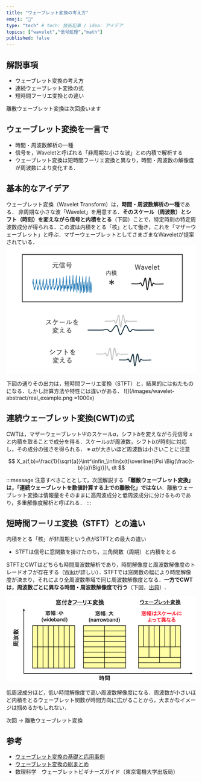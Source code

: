 ```yaml
---
title: "ウェーブレット変換の考え方"
emoji: "🌊"
type: "tech" # tech: 技術記事 / idea: アイデア
topics: ["wavelet","信号処理","math"]
published: false
---
```



## 解説事項
- ウェーブレット変換の考え方
- 連続ウェーブレット変換の式
- 短時間フーリエ変換との違い

離散ウェーブレット変換は次回扱います


## ウェーブレット変換を一言で
- 時間・周波数解析の一種
- 信号を，Waveletと呼ばれる「非周期な小さな波」との内積で解析する
- ウェーブレット変換は短時間フーリエ変換と異なり，時間・周波数の解像度が周波数により変化する．

## 基本的なアイデア
ウェーブレット変換（Wavelet Transform）は，**時間・周波数解析の一種**である．
非周期な小さな波「Wavelet」を用意する．**そのスケール（周波数）とシフト（時刻）を変えながら信号と内積をとる**（下図）ことで，特定時刻の特定周波数成分が得られる．この波は内積をとる「核」として働き，これを「マザーウェーブレット」と呼ぶ．マザーウェーブレットとしてさまざまなWaveletが提案されている．
![](/images/wavelet-abstract/idea.png)

下図の通りその出力は，短時間フーリエ変換（STFT）と，結果的には似たものになる．しかし計算方法や特性には違いがある．
![](/images/wavelet-abstract/real_example.png =1000x)


## 連続ウェーブレット変換(CWT)の式

CWTは，マザーウェーブレット$\Psi$のスケール$a$，シフト$b$を変えながら元信号 $x$と内積を取ることで成分を得る．スケール$a$が周波数，シフト$b$が時刻に対応し，その成分の強さを得られる．
※ $a$が大きいほど周波数は小さいことに注意
    
$$
X_a(f,b)=\frac{1}{\sqrt{a}}\int^\infin_\infin{x(t)\overline{\Psi \Big(\frac{t-b}{a}\Big)}}\, dt
$$

:::message
注意すべきこととして，次回解説する **「離散ウェーブレット変換」は，「連続ウェーブレットを数値計算する上での離散化」ではない**．離散ウェーブレット変換は情報量をそのままに高周波成分と低周波成分に分けるものであり，多重解像度解析と呼ばれる．
:::

## 短時間フーリエ変換（STFT）との違い
内積をとる「核」が非周期という点がSTFTとの最大の違い
- STFTは信号に窓関数を掛けたのち，三角関数（周期）と内積をとる

STFTとCWTはどちらも時間周波数解析であり，時間解像度と周波数解像度のトレードオフが存在する（[Wiki](https://en.wikipedia.org/wiki/Wavelet_transform)が詳しい）．STFTでは窓関数の幅により時間解像度が決まり，それにより全周波数帯域で同じ周波数解像度となる．**一方でCWTは，周波数ごとに異なる時間・周波数解像度で行う**（下図，[出典](https://www.docswell.com/s/rtachi-lab/KLP3G5-2022-08-28-155727/9)）.
    
![](/images/wavelet-abstract/resolution.png)

低周波成分ほど，低い時間解像度で高い周波数解像度になる．周波数が小さいほど内積をとるウェーブレット関数が時間方向に広がることから，大まかなイメージは掴めるかもしれない．

次回 → 離散ウェーブレット変換

## 参考

- [ウェーブレット変換の基礎と応用事例](https://www.slideshare.net/slideshow/ss-42388444/42388444#12)
- [ウェーブレット変換の総まとめ](https://shop.cqpub.co.jp/hanbai/books/30/30961/30961_9syo.pdf)
- 数理科学　ウェーブレットビギナーズガイド（東京電機大学出版局）
